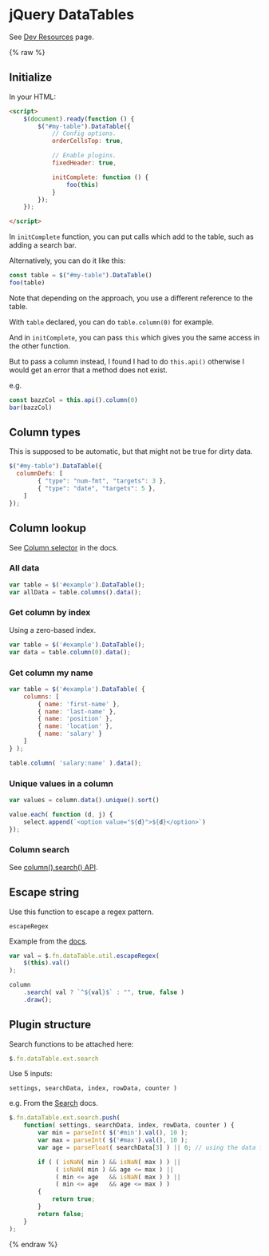 # jQuery DataTables

See [Dev Resources](https://michaelcurrin.github.io/dev-resources/resources/javascript/packages/jquery-datatables/) page.


{% raw %}

## Initialize

In your HTML:

```html
<script>
    $(document).ready(function () {
        $("#my-table").DataTable({
            // Config options.
            orderCellsTop: true,

            // Enable plugins.
            fixedHeader: true,

            initComplete: function () {
                foo(this)
            }
        });
    });

</script>
```

In `initComplete` function, you can put calls which add to the table, such as adding a search bar.

Alternatively, you can do it like this:

```javascript
const table = $("#my-table").DataTable()
foo(table)
```

Note that depending on the approach, you use a different reference to the table.

With `table` declared, you can do `table.column(0)` for example.

And in `initComplete`, you can pass `this` which gives you the same access in the other function.

But to pass a column instead, I found I had to do `this.api()` otherwise I would get an error that a method does not exist.

e.g.

```javascript
const bazzCol = this.api().column(0)
bar(bazzCol)
```


## Column types

This is supposed to be automatic, but that might not be true for dirty data.

```javascript
$("#my-table").DataTable({
  columnDefs: [
        { "type": "num-fmt", "targets": 3 },
        { "type": "date", "targets": 5 },
    ]
});
```


## Column lookup

See [Column selector](https://datatables.net/reference/type/column-selector) in the docs.

### All data

```javascript
var table = $('#example').DataTable();
var allData = table.columns().data();
```

### Get column by index

Using a zero-based index.

```javascript
var table = $('#example').DataTable();
var data = table.column(0).data();
```

### Get column my name

```javascript
var table = $('#example').DataTable( {
    columns: [
        { name: 'first-name' },
        { name: 'last-name' },
        { name: 'position' },
        { name: 'location' },
        { name: 'salary' }
    ]
} );

table.column( 'salary:name' ).data();
```

### Unique values in a column

```javascript
var values = column.data().unique().sort()

value.each( function (d, j) {
    select.append(`<option value="${d}">${d}</option>`)
});
```

### Column search

See [column().search() API](https://datatables.net/reference/api/column().search()).


## Escape string

Use this function to escape a regex pattern.

`escapeRegex`

Example from the [docs](https://datatables.net/reference/api/%24.fn.dataTable.util.escapeRegex()).

```javascript
var val = $.fn.dataTable.util.escapeRegex(
    $(this).val()
);

column
    .search( val ? `^${val}$` : "", true, false )
    .draw();
```

## Plugin structure

Search functions to be attached here:

```javascript
$.fn.dataTable.ext.search
```

Use 5 inputs:

```
settings, searchData, index, rowData, counter )
```

e.g. From the [Search](https://datatables.net/manual/plug-ins/search) docs.

```javascript
$.fn.dataTable.ext.search.push(
    function( settings, searchData, index, rowData, counter ) {
        var min = parseInt( $('#min').val(), 10 );
        var max = parseInt( $('#max').val(), 10 );
        var age = parseFloat( searchData[3] ) || 0; // using the data from the 4th column

        if ( ( isNaN( min ) && isNaN( max ) ) ||
             ( isNaN( min ) && age <= max ) ||
             ( min <= age   && isNaN( max ) ) ||
             ( min <= age   && age <= max ) )
        {
            return true;
        }
        return false;
    }
);
```

{% endraw %}
